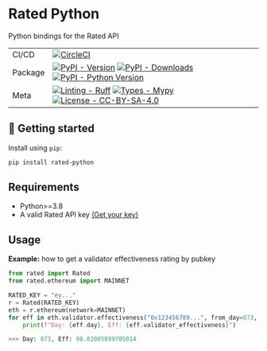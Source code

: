 # Rated Python
Python bindings for the Rated API

| |                                                                                                                                                                                                                                                                                                                                                                                                                                                                                        |
| --- |----------------------------------------------------------------------------------------------------------------------------------------------------------------------------------------------------------------------------------------------------------------------------------------------------------------------------------------------------------------------------------------------------------------------------------------------------------------------------------------|
| CI/CD | [![CircleCI](https://dl.circleci.com/status-badge/img/circleci/Hqo3V5Mfcymy4YZBqYk79R/DefKjYr4Qh1krFnLci1Een/tree/main.svg?style=badge&circle-token=05448e79776505e8532c2a270d59bd9d23ebed72)](https://dl.circleci.com/status-badge/redirect/circleci/Hqo3V5Mfcymy4YZBqYk79R/DefKjYr4Qh1krFnLci1Een/tree/main)                                                                                                                                                                         |
| Package | [![PyPI - Version](https://img.shields.io/pypi/v/rated-python.svg?logo=pypi&label=PyPI&logoColor=gold)](https://pypi.org/project/rated-python/) [![PyPI - Downloads](https://img.shields.io/pypi/dm/rated-python.svg?color=blue&label=Downloads&logo=pypi&logoColor=gold)](https://pypi.org/project/rated-python/) [![PyPI - Python Version](https://img.shields.io/pypi/pyversions/rated-python.svg?logo=python&label=Python&logoColor=gold)](https://pypi.org/project/rated-python/) |
| Meta | [![Linting - Ruff](https://img.shields.io/endpoint?url=https://raw.githubusercontent.com/astral-sh/ruff/main/assets/badge/v2.json)](https://github.com/astral-sh/ruff) [![Types - Mypy](https://img.shields.io/badge/Types-MyPy-blue.svg)](https://github.com/python/mypy) [![License - CC-BY-SA-4.0](https://img.shields.io/badge/License-CC--BY--SA--4.0-9400d3.svg)](https://spdx.org/licenses/)                                                                                    |


## 🚀 Getting started
Install using `pip`:
```bash
pip install rated-python
```

## Requirements
* Python>=3.8
* A valid Rated API key [(Get your key)](https://www.rated.network/apis)

## Usage
**Example:** how to get a validator effectiveness rating by pubkey

```python
from rated import Rated
from rated.ethereum import MAINNET

RATED_KEY = "ey..."
r = Rated(RATED_KEY)
eth = r.ethereum(network=MAINNET)
for eff in eth.validator.effectiveness("0x123456789...", from_day=873, size=1): 
    print(f"Day: {eff.day}, Eff: {eff.validator_effectiveness}")

>>> Day: 873, Eff: 98.82005899705014
```


